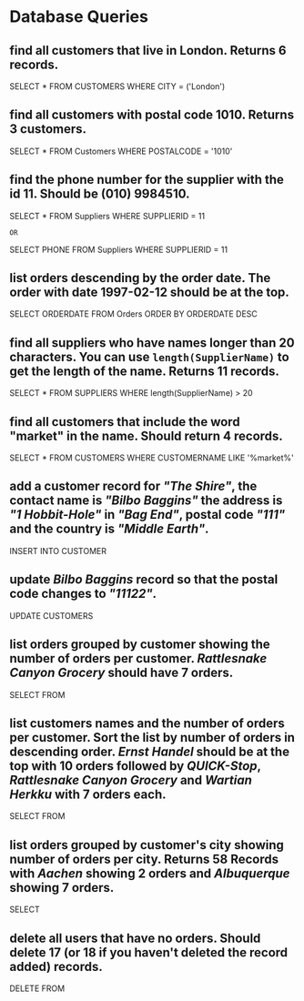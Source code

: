 # Database Queries

## find all customers that live in London. Returns 6 records.
SELECT * FROM CUSTOMERS
WHERE CITY = ('London')


## find all customers with postal code 1010. Returns 3 customers.
SELECT * FROM Customers
WHERE POSTALCODE = '1010'

## find the phone number for the supplier with the id 11. Should be (010) 9984510.
SELECT * FROM Suppliers
WHERE SUPPLIERID = 11
    
    OR

SELECT PHONE FROM Suppliers
WHERE SUPPLIERID = 11

## list orders descending by the order date. The order with date 1997-02-12 should be at the top.
SELECT ORDERDATE FROM Orders
ORDER BY ORDERDATE DESC

## find all suppliers who have names longer than 20 characters. You can use `length(SupplierName)` to get the length of the name. Returns 11 records.

SELECT * FROM SUPPLIERS
WHERE length(SupplierName) > 20

## find all customers that include the word "market" in the name. Should return 4 records.
SELECT * FROM CUSTOMERS
WHERE CUSTOMERNAME LIKE '%market%'

## add a customer record for _"The Shire"_, the contact name is _"Bilbo Baggins"_ the address is _"1 Hobbit-Hole"_ in _"Bag End"_, postal code _"111"_ and the country is _"Middle Earth"_.
INSERT INTO CUSTOMER



## update _Bilbo Baggins_ record so that the postal code changes to _"11122"_.
UPDATE CUSTOMERS

## list orders grouped by customer showing the number of orders per customer. _Rattlesnake Canyon Grocery_ should have 7 orders.
SELECT FROM 

## list customers names and the number of orders per customer. Sort the list by number of orders in descending order. _Ernst Handel_ should be at the top with 10 orders followed by _QUICK-Stop_, _Rattlesnake Canyon Grocery_ and _Wartian Herkku_ with 7 orders each.
SELECT FROM 

## list orders grouped by customer's city showing number of orders per city. Returns 58 Records with _Aachen_ showing 2 orders and _Albuquerque_ showing 7 orders.
SELECT 

## delete all users that have no orders. Should delete 17 (or 18 if you haven't deleted the record added) records.
DELETE FROM